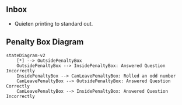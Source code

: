 ## Inbox

- Quieten printing to standard out.

## Penalty Box Diagram

```mermaid
stateDiagram-v2
    [*] --> OutsidePenaltyBox
    OutsidePenaltyBox --> InsidePenaltyBox: Answered Question Incorrectly
    InsidePenaltyBox --> CanLeavePenaltyBox: Rolled an odd number 
    CanLeavePenaltyBox --> OutsidePenaltyBox: Answered Question Correctly
    CanLeavePenaltyBox --> InsidePenaltyBox: Answered Question Incorrectly
```
